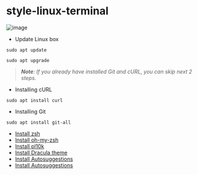 # style-linux-terminal
![image](https://user-images.githubusercontent.com/101937929/226847796-b222beb3-6e00-4a10-b176-e3a5375196e4.png)

* Update Linux box
```
sudo apt update
```
```
sudo apt upgrade
```
> _**Note**: If you already have installed Git and cURL, you can skip next 2 steps._
* Installing cURL
```
sudo apt install curl
```
* Installing Git
```
sudo apt install git-all
```
* [Install zsh](https://github.com/ohmyzsh/ohmyzsh/wiki/Installing-ZSH)
* [Install oh-my-zsh](https://ohmyz.sh/#install)
* [Install pl10k](https://github.com/romkatv/powerlevel10k)
* [Install Dracula theme](https://draculatheme.com/gnome-terminal)
* [Install Autosuggestions](https://github.com/zsh-users/zsh-autosuggestions/blob/master/INSTALL.md)
* [Install Autosuggestions](https://github.com/zsh-users/zsh-syntax-highlighting/blob/master/INSTALL.md)
